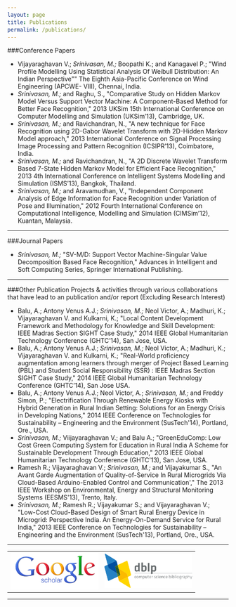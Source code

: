```yaml
---
layout: page
title: Publications
permalink: /publications/
---
```


###Conference Papers
* Vijayaraghavan V.; *Srinivasan, M.;* Boopathi K.; and Kanagavel P.; "Wind Profile Modelling Using Statistical Analysis Of Weibull Distribution: An Indian Perspective"" The Eighth Asia-Pacific Conference on Wind Engineering (APCWE- VIII), Chennai, India.
* *Srinivasan, M.;* and Raghu, S., "Comparative Study on Hidden Markov Model Versus Support Vector Machine: A Component-Based Method for Better Face Recognition," 2013 UKSim 15th International Conference on Computer Modelling and Simulation (UKSim’13), Cambridge, UK.
* *Srinivasan, M.;* and Ravichandran, N., "A new technique for Face Recognition using 2D-Gabor Wavelet Transform with 2D-Hidden Markov Model approach," 2013 International Conference on Signal Processing Image Processing and Pattern Recognition (ICSIPR’13), Coimbatore, India.
* *Srinivasan, M.;* and Ravichandran, N., "A 2D Discrete Wavelet Transform Based 7-State Hidden Markov Model for Efficient Face Recognition," 2013 4th International Conference on Intelligent Systems Modelling and Simulation (ISMS’13), Bangkok, Thailand.
* *Srinivasan, M.;* and Aravamudhan, V., "Independent Component Analysis of Edge Information for Face Recognition under Variation of Pose and Illumination," 2012 Fourth International Conference on Computational Intelligence, Modelling and Simulation (CIMSim’12), Kuantan, Malaysia.

<hr/>

###Journal Papers
* *Srinivasan, M.;*  "SV-M/D: Support Vector Machine-Singular Value Decomposition Based Face Recognition," Advances in Intelligent and Soft Computing Series, Springer International Publishing.

<hr/>

###Other Publication
Projects & activities through various collaborations that have lead to an publication and/or report (Excluding Research Interest)

* Balu, A.; Antony Venus A.J.; *Srinivasan, M.;* Neol Victor, A.; Madhuri, K.; Vijayaraghavan V. and Kulkarni, K.; "Local Content Development Framework and Methodology for Knowledge and Skill Development: IEEE Madras Section SIGHT Case Study," 2014 IEEE Global Humanitarian Technology Conference (GHTC’14), San Jose, USA.
* Balu, A.; Antony Venus A.J.; *Srinivasan, M.;* Neol Victor, A.; Madhuri, K.; Vijayaraghavan V. and Kulkarni, K.; "Real-World proficiency augmentation among learners through merger of Project Based Learning (PBL) and Student Social Responsibility (SSR) : IEEE Madras Section SIGHT Case Study," 2014 IEEE Global Humanitarian Technology Conference (GHTC’14), San Jose USA.
* Balu, A.; Antony Venus A.J.; Neol Victor, A.; *Srinivasan, M.;* and Freddy Simon, P.; "Electrification Through Renewable Energy Kiosks with Hybrid Generation in Rural Indian Setting: Solutions for an Energy Crisis in Developing Nations," 2014 IEEE Conference on Technologies for Sustainability – Engineering and the Environment (SusTech'14), Portland, Ore., USA.
* *Srinivasan, M.;* Viijayaraghavan V.; and Balu A.; "GreenEduComp: Low Cost Green Computing System for Education in Rural India A Scheme for Sustainable Development Through Education," 2013 IEEE Global Humanitarian Technology Conference (GHTC’13), San Jose, USA.
* Ramesh R.; Vijayaraghavan V.; *Srinivasan, M.;* and Vijayakumar S., "An Avant Garde Augmentation of Quality-of-Service In Rural Microgrids Via Cloud-Based Arduino-Enabled Control and Communication'," The 2013 IEEE Workshop on Environmental, Energy and Structural Monitoring Systems (EESMS'13), Trento, Italy.
* *Srinivasan, M.;* Ramesh R.; Vijayakumar S.; and Vijayaraghavan V.; "Low-Cost Cloud-Based Design of Smart Rural Energy Device in Microgrid: Perspective India. An Energy-On-Demand Service for Rural India," 2013 IEEE Conference on Technologies for Sustainability – Engineering and the Environment (SusTech'13), Portland, Ore., USA.


<hr/>
<div align="center">
<table text-align="center">
<tr>
<td><a href='http://scholar.google.co.in/citations?user=MahZ6toAAAAJ&hl=en'><img src='/public/images/GoogleScholar.png' width='200' border='0'></a></td>
<td><a href='http://www.informatik.uni-trier.de/~ley/pers/hy/s/Srinivasan:Mukundhan'><img src='/public/images/dblpLogo.png' width='200' border='0'></a></td>
</tr></table></div>
<hr/>
